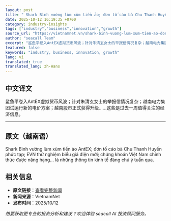 ```yaml
---
layout: post
title: " Shark Bình vướng lùm xùm tiền ảo; đơn tố cáo bà Chu Thanh Huyền phức tạp "
date: 2025-10-12 16:19:35 +0700
category: industry-insights
tags: ["industry","business","innovation","growth"]
source_url: "https://vietnamnet.vn/shark-binh-vuong-lum-xum-tien-ao-don-to-cao-ba-chu-thanh-huyen-phuc-tap-2451656.html"
author: "seacall Team"
excerpt: "鲨鱼平卷入AntEX虚拟货币风波；针对朱清玄女士的举报信情况复杂；越南电力集团试运行新的电价方案；越南股市正式获得升级……这些是过去一周值得关注的经济信息。..."
featured: false
keywords: "industry, business, innovation, growth"
lang: vi
translated: true
translated_lang: zh-Hans
---
```


## 中文译文

鲨鱼平卷入AntEX虚拟货币风波；针对朱清玄女士的举报信情况复杂；越南电力集团试运行新的电价方案；越南股市正式获得升级……这些是过去一周值得关注的经济信息。

---

## 原文（越南语）

Shark Bình vướng lùm xùm tiền ảo AntEX; đơn tố cáo bà Chu Thanh Huyền phức tạp; EVN thử nghiệm biểu giá điện mới; chứng khoán Việt Nam chính thức được nâng hạng... là những thông tin kinh tế đáng chú ý tuần qua.

## 相关信息

- **原文链接**：[查看完整新闻](https://vietnamnet.vn/shark-binh-vuong-lum-xum-tien-ao-don-to-cao-ba-chu-thanh-huyen-phuc-tap-2451656.html)
- **新闻来源**：VietnamNet
- **发布时间**：2025/10/12

*想要获取更专业的投资分析和建议？欢迎体验 seacall AI 投资顾问服务。*